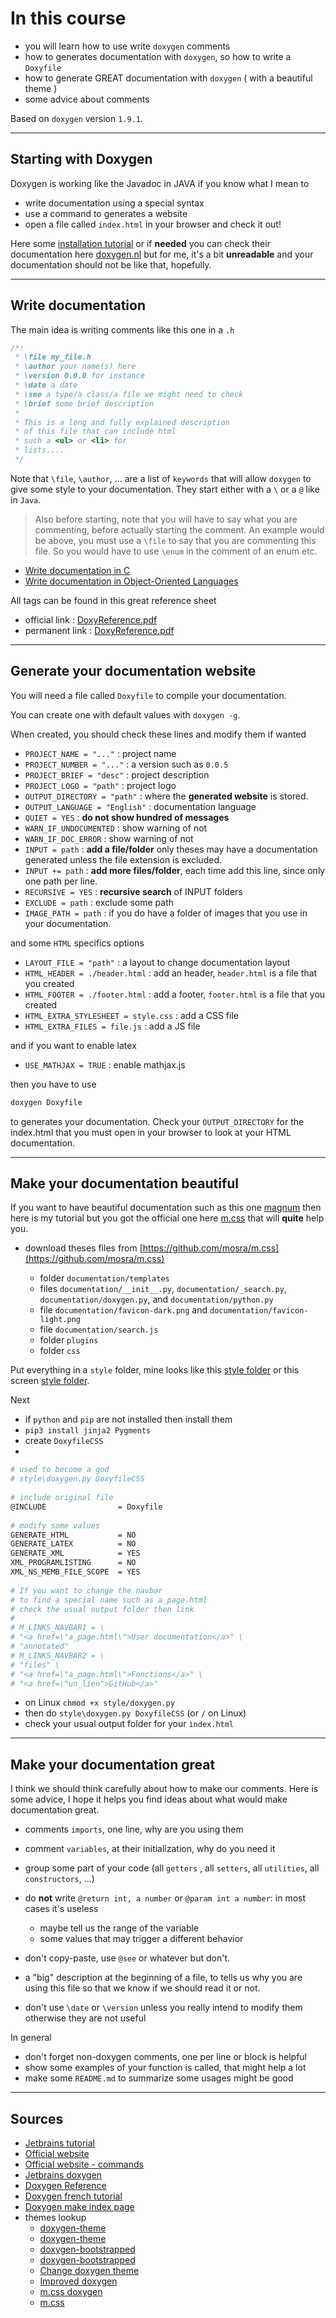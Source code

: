 # In this course

* you will learn how to use write ``doxygen`` comments
* how to generates documentation with `doxygen`,
  so how to write a ``Doxyfile``
* how to generate GREAT documentation with ``doxygen`` (
  with a beautiful theme
  )
* some advice about comments

Based on ``doxygen`` version `1.9.1`.

<hr class="sr">

## Starting with Doxygen

Doxygen is working like the Javadoc in JAVA if you
know what I mean to

* write documentation using a special syntax
* use a command to generates a website
* open a file called ``index.html``
in your browser and check it out!

Here some [installation tutorial](install.md)
or if **needed** you can check their documentation
here [doxygen.nl](https://www.doxygen.nl/index.html)
but for me, it's a bit **unreadable** and your
documentation should not be like that,
hopefully.

<hr class="sl">

## Write documentation

The main idea is writing comments like this one
in a ``.h``

```c
/*!
 * \file my_file.h
 * \author your name(s) here
 * \version 0.0.0 for instance
 * \date a date
 * \see a type/a class/a file we might need to check
 * \brief some brief description
 *
 * This is a long and fully explained description
 * of this file that can include html
 * such a <ul> or <li> for
 * lists.... 
 */
```

Note that ``\file``, `\author`, ... are a list of `keywords`
that will allow ``doxygen`` to give some style to your
documentation. They start either with a ``\``
or a ``@`` like in `Java`.

> Also before starting, note that you will have
to say what you are commenting, before actually
starting the comment. An example would be above,
you must use a ``\file`` to say that
you are commenting this file. So you would
have to use ``\enum`` in the comment of an enum etc.

* [Write documentation in C](docs/c.md)
* [Write documentation in Object-Oriented Languages](docs/oo.md)

All tags can be found in this great reference sheet

* official link : [DoxyReference.pdf](https://www.mitk.org/images/1/1c/BugSquashingSeminars$2013-07-17-DoxyReference.pdf)
* permanent link : [DoxyReference.pdf](https://github.com/memorize-code/memorize-references/raw/main/tools/doxygen/DoxyReference.pdf)

<hr class="sr">

## Generate your documentation website

You will need a file called
``Doxyfile`` to compile your documentation.

You can create one with default values
with ``doxygen -g``.

When created, you should check these lines
and modify them if wanted

* ``PROJECT_NAME = "..."`` : project name
* ``PROJECT_NUMBER = "..."`` : a version such as `0.0.5`
* ``PROJECT_BRIEF = "desc"`` : project description
* ``PROJECT_LOGO = "path"`` : project logo
* ``OUTPUT_DIRECTORY = "path"`` : where the **generated website**
  is stored.
* ``OUTPUT_LANGUAGE = "English"`` : documentation language
* ``QUIET = YES`` : **do not show hundred of messages**
* ``WARN_IF_UNDOCUMENTED`` : show warning of not
* ``WARN_IF_DOC_ERROR`` : show warning of not
* ``INPUT = path`` : **add a file/folder** only theses may 
  have a documentation generated unless the file
  extension is excluded.
* ``INPUT += path`` : **add more files/folder**,
  each time add this line, since only one path per line.
* ``RECURSIVE = YES`` : **recursive search** of INPUT
  folders
* ``EXCLUDE = path`` : exclude some path
* ``IMAGE_PATH = path`` : if you do have a folder
of images that you use in your documentation.
  
and some ``HTML`` specifics options

* ``LAYOUT_FILE = "path"`` : a layout to change documentation layout
* ``HTML_HEADER = ./header.html`` : add an header, `header.html`
  is a file that you created
* ``HTML_FOOTER = ./footer.html`` : add a footer, `footer.html`
  is a file that you created
* ``HTML_EXTRA_STYLESHEET = style.css`` : add a CSS file
* ``HTML_EXTRA_FILES = file.js`` : add a JS file

and if you want to enable latex

* ``USE_MATHJAX = TRUE`` : enable mathjax.js

then you have to use

```bash
doxygen Doxyfile
```

to generates your documentation. Check your
``OUTPUT_DIRECTORY`` for the index.html that
you must open in your browser to look at
your HTML documentation.

<hr class="sl">

## Make your documentation beautiful

If you want to have beautiful documentation
such as this one [magnum](https://doc.magnum.graphics/magnum/)
then here is my tutorial
but you got the official one here
[m.css](https://mcss.mosra.cz/documentation/doxygen/)
that will **quite** help you.

* download theses files from [https://github.com/mosra/m.css](https://github.com/mosra/m.css)

  * folder ``documentation/templates``
  * files ``documentation/__init__.py``,
    ``documentation/_search.py``,
   ``documentation/doxygen.py``,
    and ``documentation/python.py``
  * file ``documentation/favicon-dark.png`` and 
    ``documentation/favicon-light.png``
  * file ``documentation/search.js``
  * folder ``plugins``
  * folder ``css``
  
Put everything in a ``style`` folder, mine looks
like this
[style folder](https://github.com/lgs-games/prim/tree/master/version_c/style)
or this screen [style folder](download:mcss_folder.png).

Next

* if ``python`` and `pip` are not installed then install them
* ``pip3 install jinja2 Pygments``
* create ``DoxyfileCSS``
* 

```bash
# used to become a god
# style\doxygen.py DoxyfileCSS
    
# include original file
@INCLUDE                = Doxyfile
    
# modify some values
GENERATE_HTML           = NO
GENERATE_LATEX          = NO
GENERATE_XML            = YES
XML_PROGRAMLISTING      = NO
XML_NS_MEMB_FILE_SCOPE  = YES
    
# If you want to change the navbar
# to find a special name such as a_page.html
# check the usual output folder then link
# 
# M_LINKS_NAVBAR1 = \
# "<a href=\"a_page.html\">User documentation</a>" \
# "annotated"
# M_LINKS_NAVBAR2 = \
# "files" \
# "<a href=\"a_page.html\">Fonctions</a>" \
# "<a href=\"un_lien">GitHub</a>"
```

* on Linux `chmod +x style/doxygen.py`
* then do `style\doxygen.py DoxyfileCSS` (or `/` on Linux)
* check your usual output folder for your ``ìndex.html``

<hr class="sr">

## Make your documentation great

I think we should think carefully about how to make
our comments. Here is some advice, I hope
it helps you find ideas about what would
make documentation great.

* comments ``imports``, one line, why are you using them
* comment ``variables``, at their initialization,
why do you need it
* group some part of your code (all ``getters``
  , all ``setters``, all ``utilities``, all ``constructors``,
  ...)

* do **not** write ``@return int, a number``
or ``@param int a number``: in most cases it's useless

  * maybe tell us the range of the variable
  * some values that may trigger a different behavior

* don't copy-paste, use ``@see`` or whatever but don't.
* a "big" description at the beginning of a file,
  to tells us why you are using this file so that we know
  if we should read it or not.
* don't use ``\date`` or `\version` unless you really
intend to modify them otherwise they are not useful

In general

* don't forget non-doxygen comments, one per line or block
is helpful
* show some examples of your function is called,
that might help a lot
* make some ``README.md`` to summarize some usages might be good

<hr class="sl">

## Sources

* [Jetbrains tutorial](https://www.jetbrains.com/help/clion/creating-and-viewing-doxygen-documentation.html#assistance)
* [Official website](https://www.doxygen.nl/manual/index.html)
* [Official website - commands](https://www.doxygen.nl/manual/commands.html)
* [Jetbrains doxygen](https://stackoverflow.com/questions/62038742/modify-doxygen-template-in-clion)
* [Doxygen Reference](https://www.mitk.org/images/1/1c/BugSquashingSeminars$2013-07-17-DoxyReference.pdf)
* [Doxygen french tutorial](https://franckh.developpez.com/tutoriels/outils/doxygen/)
* [Doxygen make index page](https://stackoverflow.com/questions/9502426/how-to-make-an-introduction-page-with-doxygen)
* themes lookup
  * [doxygen-theme](https://gitlab.ti.bfh.ch/doxygen-theme/doc)
  * [doxygen-theme](  https://gitlab.ti.bfh.ch/doxygen-theme/doc)
  * [doxygen-bootstrapped](https://github.com/Velron/doxygen-bootstrapped)
  * [doxygen-bootstrapped](https://github.com/cellcortex/doxygen-bootstrapped)
  * [Change doxygen theme](https://stackoverflow.com/questions/9629779/change-the-theme-of-doxygen)
  * [Improved doxygen](https://blog.magnum.graphics/meta/improved-doxygen-documentation-and-search/)
  * [m.css doxygen](https://mcss.mosra.cz/documentation/doxygen/#basic-usage)
  * [m.css](https://github.com/mosra/m.css)